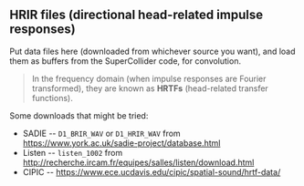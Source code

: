 ## HRIR files (directional head-related impulse responses)

Put data files here (downloaded from whichever source you want),
and load them as buffers from the SuperCollider code, for convolution.

> In the frequency domain (when impulse responses are Fourier
> transformed), they are known as **HRTFs** (head-related transfer
> functions).

Some downloads that might be tried:

- SADIE -- `D1_BRIR_WAV` or `D1_HRIR_WAV` from https://www.york.ac.uk/sadie-project/database.html
- Listen -- `listen_1002` from http://recherche.ircam.fr/equipes/salles/listen/download.html
- CIPIC -- https://www.ece.ucdavis.edu/cipic/spatial-sound/hrtf-data/
